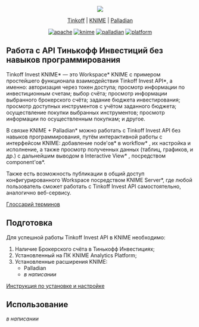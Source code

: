 <p align="center">
  <img src="https://i.ibb.co/HGHtHSv/logo.png"/>
</p>
<p align="center">
  <a href="https://www.tinkoff.ru/invest/portfolio/">Tinkoff</a> |
  <a href="https://www.knime.com/">KNIME</a> |
  <a href="https://nodepit.com/product/palladian">Palladian</a>
</p>

<p align="center">
<a href="https://opensource.org/licenses/Apache-2.0"><img alt="apache" src="https://img.shields.io/badge/License-Apache%202.0-blue.svg"></a>
<a href="https://www.knime.com/downloads/download-knime"><img alt="knime" src="https://img.shields.io/badge/KNIME-v.4.5-yellow"></a>
<a href="https://nodepit.com/product/palladian"><img alt="palladian" src="https://img.shields.io/badge/Palladian-v.4.5-lightgrey"></a>
<a href="https://www.knime.com/downloads/download-knime"><img alt="platform" src="https://img.shields.io/badge/Platform-Windows%20%7C%20Linux%20%7C%20macOS-orange"></a>
</p>



## Работа с API Тинькофф Инвестиций без навыков программирования

Tinkoff Invest KNIME* — это Workspace* KNIME с примером простейшего функционала взаимодействия Tinkoff Invest API*, а именно: авторизация через токен доступа; просмотр информации по инвестиционным счетам; выбор счёта; просмотр информации выбранного брокерского счёта; задание бюджета инвестирования; просмотр доступных инструментов с учётом заданного бюджета; осуществление покупки выбранных инструментов; просмотр информации по осуществленным покупкам; и другое.

В связке KNIME + Palladian* можно работать с Tinkoff Invest API без навыков программирования, путём интерактивной работы с интерфейсом KNIME: добавление node'ов* в workflow* , их настройка и исполнение, а также просмотр полученных данных (таблиц, графиков, и др.) с дальнейшим выводом в Interactive View* , посредством component'ов*.

Также есть возможность публикации в общий доступ конфигурированного Workspace посредством KNIME Server*, где любой пользователь сможет работать с Tinkoff Invest API самостоятельно, аналогично веб-сервису.

[Глоссарий терминов](./docs/glossary.md)

## Подготовка

Для успешной работы Tinkoff Invest API в KNIME необходимо:

1. Наличие Брокерского счёта в Тинькофф Инвестициях;
2. Установленный на ПК KNIME Analytics Platform;
3. Установленные расширения KNIME:
   - Palladian
   - *в написании*

[Инструкция по установке и настройке]()

## Использование

*в написании*





























